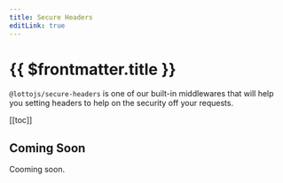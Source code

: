 ```yaml
---
title: Secure Headers
editLink: true
---
```


# {{ $frontmatter.title }}

`@lottojs/secure-headers` is one of our built-in middlewares that will help you setting headers to help on the security off your requests.

[[toc]]

## Coming Soon

Cooming soon.